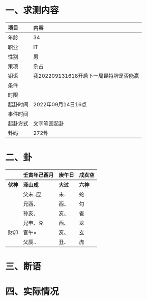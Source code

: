 # 一、求测内容
|项目|内容|
|:-|:-|
|年龄|34|
|职业|IT|
|性别|男|
|策项|杂占|
|钥语|我202209131618开启下一局昆特牌是否能赢|
|条件||
|时限||
|起卦时间|2022年09月14日16点|
|事件时间||
|起卦方式|文字笔画起卦|
|卦码|272卦|

# 二、卦
||壬寅年己酉月|庚午日|戌亥空|
|:-|:-|:-|:-|
|**伏神**|**泽山咸**|**大过**|**六神**|
||父未..应|未..|蛇|
||兄酉、|酉、|勾|
||孙亥、|亥、|雀|
||兄申、兑|酉、|龙|
|财卯|官午×|亥、|玄|
||父辰..|丑..|虎|


# 三、断语

# 四、实际情况
